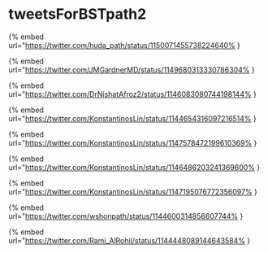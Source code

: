 # tweetsForBSTpath2

{% embed url="https://twitter.com/huda_path/status/1150071455738224640% }

{% embed url="https://twitter.com/JMGardnerMD/status/1149680313330786304% }

{% embed url="https://twitter.com/DrNishatAfroz2/status/1146083080744198144% }

{% embed url="https://twitter.com/KonstantinosLin/status/1144654316097216514% }

{% embed url="https://twitter.com/KonstantinosLin/status/1147578472199610369% }

{% embed url="https://twitter.com/KonstantinosLin/status/1146486203241369600% }

{% embed url="https://twitter.com/KonstantinosLin/status/1147195076772356097% }

{% embed url="https://twitter.com/wshonpath/status/1144600314856607744% }

{% embed url="https://twitter.com/Rami_AlRohil/status/1144448089144643584% }

